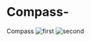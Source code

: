 # Compass-
Compass 
![first](https://user-images.githubusercontent.com/85603736/156880844-430cb38e-24a7-45f4-b66f-8a844a6be8cd.jpg)
![second](https://user-images.githubusercontent.com/85603736/156880845-2f39cff0-c319-4685-91a1-391923068af8.jpg)
